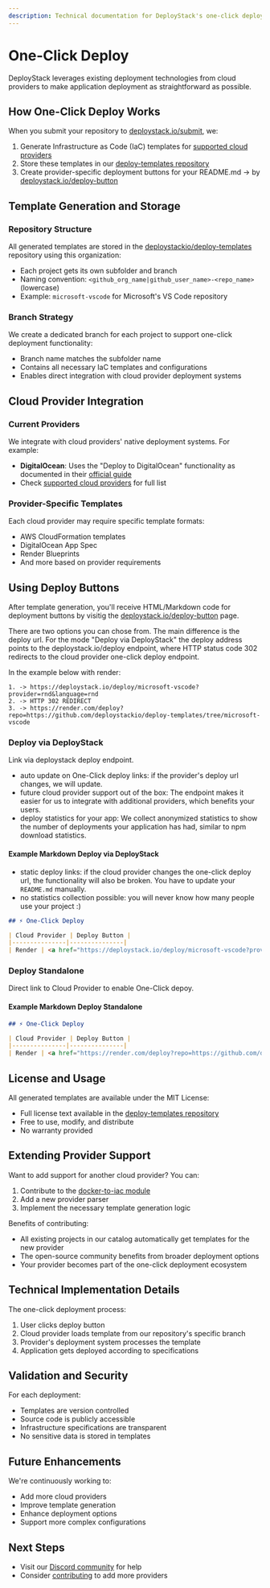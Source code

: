 ```yaml
---
description: Technical documentation for DeployStack's one-click deployment feature. Covers infrastructure template generation, cloud provider integration, and deployment button configuration.
---
```


# One-Click Deploy

DeployStack leverages existing deployment technologies from cloud providers to make application deployment as straightforward as possible.

## How One-Click Deploy Works

When you submit your repository to [deploystack.io/submit](https://deploystack.io/submit), we:

1. Generate Infrastructure as Code (IaC) templates for [supported cloud providers](/modules/docker-to-iac/parser.md)
2. Store these templates in our [deploy-templates repository](https://github.com/deploystackio/deploy-templates)
3. Create provider-specific deployment buttons for your README.md -> by [deploystack.io/deploy-button](https://deploystack.io/deploy-button)

## Template Generation and Storage

### Repository Structure

All generated templates are stored in the [deploystackio/deploy-templates](https://github.com/deploystackio/deploy-templates) repository using this organization:

- Each project gets its own subfolder and branch
- Naming convention: `<github_org_name|github_user_name>-<repo_name>` (lowercase)
- Example: `microsoft-vscode` for Microsoft's VS Code repository

### Branch Strategy

We create a dedicated branch for each project to support one-click deployment functionality:

- Branch name matches the subfolder name
- Contains all necessary IaC templates and configurations
- Enables direct integration with cloud provider deployment systems

## Cloud Provider Integration

### Current Providers

We integrate with cloud providers' native deployment systems. For example:

- **DigitalOcean**: Uses the "Deploy to DigitalOcean" functionality as documented in their [official guide](https://docs.digitalocean.com/products/app-platform/how-to/add-deploy-do-button/)
- Check [supported cloud providers](/modules/docker-to-iac/parser.md) for full list

### Provider-Specific Templates

Each cloud provider may require specific template formats:

- AWS CloudFormation templates
- DigitalOcean App Spec
- Render Blueprints
- And more based on provider requirements

## Using Deploy Buttons

After template generation, you'll receive HTML/Markdown code for deployment buttons by visitig the [deploystack.io/deploy-button](https://deploystack.io/deploy-button) page.

There are two options you can chose from. The main difference is the deploy url. For the mode "Deploy via DeployStack" the deploy address points to the deploystack.io/deploy endpoint, where HTTP status code 302 redirects to the cloud provider one-click deploy endpoint.

In the example below with render:

```text
1. -> https://deploystack.io/deploy/microsoft-vscode?provider=rnd&language=rnd
2. -> HTTP 302 REDIRECT
3. -> https://render.com/deploy?repo=https://github.com/deploystackio/deploy-templates/tree/microsoft-vscode
```

### Deploy via DeployStack

Link via deploystack deploy endpoint.

- auto update on One-Click deploy links: if the provider's deploy url changes, we will update.
- future cloud provider support out of the box: The endpoint makes it easier for us to integrate with additional providers, which benefits your users.
- deploy statistics for your app: We collect anonymized statistics to show the number of deployments your application has had, similar to npm download statistics.

#### Example Markdown Deploy via DeployStack

- static deploy links: if the cloud provider changes the one-click deploy url, the functionality will also be broken. You have to update your `README.md` manually.
- no statistics collection possible: you will never know how many people use your project :)

```markdown
## ⚡ One-Click Deploy

| Cloud Provider | Deploy Button |
|---------------|---------------|
| Render | <a href="https://deploystack.io/deploy/microsoft-vscode?provider=rnd&language=rnd"><img src="https://github.com/htdio-stg/deploy-templates/blob/main/.assets/img/rnd.svg" height="38"></a> |
```

### Deploy Standalone

Direct link to Cloud Provider to enable One-Click depoy.

#### Example Markdown Deploy Standalone

```markdown
## ⚡ One-Click Deploy

| Cloud Provider | Deploy Button |
|---------------|---------------|
| Render | <a href="https://render.com/deploy?repo=https://github.com/deploystackio/deploy-templates/tree/microsoft-vscode"><img src="https://github.com/deploystackio/deploy-templates/blob/main/.assets/img/rnd.svg" height="38"></a> |
```

## License and Usage

All generated templates are available under the MIT License:

- Full license text available in the [deploy-templates repository](https://github.com/deploystackio/deploy-templates/blob/main/LICENSE)
- Free to use, modify, and distribute
- No warranty provided

## Extending Provider Support

Want to add support for another cloud provider? You can:

1. Contribute to the [docker-to-iac module](https://github.com/deploystackio/docker-to-iac)
2. Add a new provider parser
3. Implement the necessary template generation logic

Benefits of contributing:

- All existing projects in our catalog automatically get templates for the new provider
- The open-source community benefits from broader deployment options
- Your provider becomes part of the one-click deployment ecosystem

## Technical Implementation Details

The one-click deployment process:

1. User clicks deploy button
2. Cloud provider loads template from our repository's specific branch
3. Provider's deployment system processes the template
4. Application gets deployed according to specifications

## Validation and Security

For each deployment:

- Templates are version controlled
- Source code is publicly accessible
- Infrastructure specifications are transparent
- No sensitive data is stored in templates

## Future Enhancements

We're continuously working to:

- Add more cloud providers
- Improve template generation
- Enhance deployment options
- Support more complex configurations

## Next Steps

- Visit our [Discord community](https://discord.gg/UjFWwByB) for help
- Consider [contributing](https://github.com/deploystackio/docker-to-iac) to add more providers
